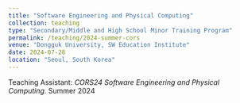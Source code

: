 ```yaml
---
title: "Software Engineering and Physical Computing"
collection: teaching
type: "Secondary/Middle and High School Minor Training Program"
permalink: /teaching/2024-summer-cors
venue: "Dongguk University, SW Education Institute"
date: 2024-07-28
location: "Seoul, South Korea"
---
```


Teaching Assistant: _CORS24 Software Engineering and Physical Computing_. Summer 2024
